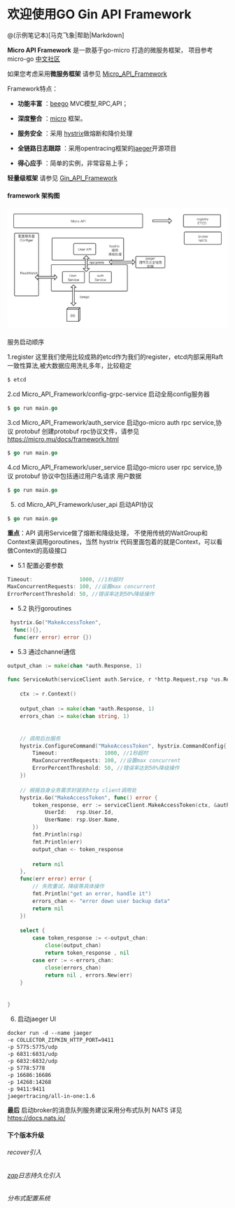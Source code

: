 # 欢迎使用GO Gin API Framework

@(示例笔记本)[马克飞象|帮助|Markdown]

**Micro API Framework** 是一款基于go-micro 打造的微服务框架，
项目参考micro-go [中文社区](https://github.com/micro-in-cn/)

如果您考虑采用**微服务框架** 请参见 [Micro_API_Framework](https://github.com/edisonlz/Micro_API_Framework)


Framework特点：
 
- **功能丰富** ：[beego](https://beego.me/) MVC模型,RPC,API；

- **深度整合** ：[micro](https://github.com/micro/micro) 框架。
- **服务安全** ：采用 [hystrix](https://github.com/afex/hystrix-go)做熔断和降价处理

- **全链路日志跟踪** ：采用opentracing框架的[jaeger](https://github.com/jaegertracing/jaeger)开源项目
- **得心应手** ：简单的实例，非常容易上手；

**轻量级框架** 请参见 [Gin_API_Framework](https://github.com/edisonlz/Gin_API_Framework)
#### framework 架构图
![framework](framework.png)

####
服务启动顺序

1.register 这里我们使用比较成熟的etcd作为我们的register，etcd内部采用Raft一致性算法,被大数据应用洗礼多年，比较稳定
```bash
$ etcd
```

2.cd Micro_API_Framework/config-grpc-service
启动全局config服务器
```go
$ go run main.go
```

3.cd  Micro_API_Framework/auth_service
启动go-micro auth rpc service,协议 protobuf
创建protobuf rpc协议文件，请参见 https://micro.mu/docs/framework.html


```go
$ go run main.go
```

4.cd  Micro_API_Framework/user_service
启动go-micro user rpc service,协议 protobuf
协议中包括通过用户名请求 用户数据


```go
$ go run main.go
```

5. cd Micro_API_Framework/user_api
启动API协议
```go
$ go run main.go
```
**重点**：API 调用Service做了熔断和降级处理，
不使用传统的WaitGroup和Context来调用goroutines，当然 hystrix 代码里面包着的就是Context，可以看做Context的高级接口
- 5.1 配置必要参数
```go
Timeout:               1000, //1秒超时
MaxConcurrentRequests: 100, //设置max concurrent
ErrorPercentThreshold: 50, //错误率达到50%降级操作
```

- 5.2 执行goroutines
```go
 hystrix.Go("MakeAccessToken",
  func(){}, 
  func(err error) error {})
```

- 5.3 通过channel通信
```go
output_chan := make(chan *auth.Response, 1)
```

```go
func ServiceAuth(serviceClient auth.Service, r *http.Request,rsp *us.Response)(token_response *auth.Response, err error){

    ctx := r.Context()

    output_chan := make(chan *auth.Response, 1)
    errors_chan := make(chan string, 1)


    // 调用后台服务
    hystrix.ConfigureCommand("MakeAccessToken", hystrix.CommandConfig{
        Timeout:               1000, //1秒超时
        MaxConcurrentRequests: 100, //设置max concurrent
        ErrorPercentThreshold: 50, //错误率达到50%降级操作
    })

    // 根据自身业务需求封装到http client调用处
    hystrix.Go("MakeAccessToken", func() error {
        token_response, err := serviceClient.MakeAccessToken(ctx, &auth.Request{
            UserId:   rsp.User.Id,
            UserName: rsp.User.Name,
        })
        fmt.Println(rsp)
        fmt.Println(err)
        output_chan <- token_response

        return nil
    },
    func(err error) error {
        // 失败重试，降级等具体操作
        fmt.Println("get an error, handle it")
        errors_chan <- "error down user backup data"
        return nil
    })

    select {
        case token_response := <-output_chan:
            close(output_chan)
            return token_response , nil
        case err := <-errors_chan:
            close(errors_chan)
            return nil , errors.New(err)
    }
    
    
}
```

6. 启动jaeger UI
```
docker run -d --name jaeger 
-e COLLECTOR_ZIPKIN_HTTP_PORT=9411 
-p 5775:5775/udp 
-p 6831:6831/udp 
-p 6832:6832/udp 
-p 5778:5778 
-p 16686:16686 
-p 14268:14268 
-p 9411:9411 
jaegertracing/all-in-one:1.6
```



**最后** 启动broker的消息队列服务建议采用分布式队列 NATS
详见 https://docs.nats.io/

#### 下个版本升级
###### recover引入
###### [zap](https://github.com/uber-go/zap)日志持久化引入
###### 分布式配置系统


